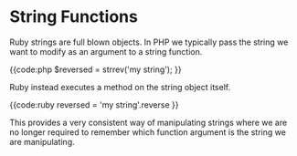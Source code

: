 # String Functions

Ruby strings are full blown objects. In PHP we typically pass the string we
want to modify as an argument to a string function.

{{code:php
    $reversed = strrev('my string');
}}

Ruby instead executes a method on the string object itself. 

{{code:ruby
    reversed = 'my string'.reverse
}}

This provides a very consistent way of manipulating strings where we are no
longer required to remember which function argument is the string we are
manipulating.
